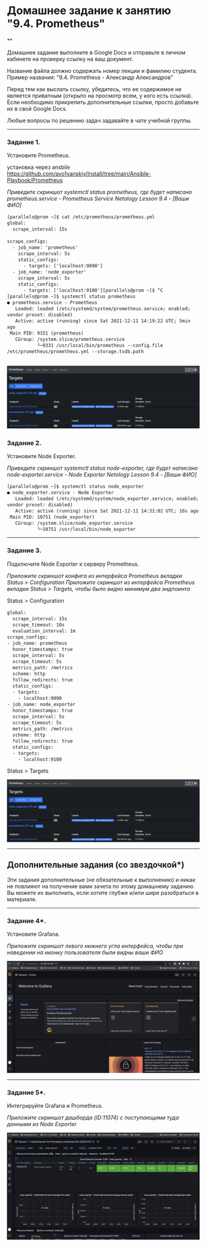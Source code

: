 # Домашнее задание к занятию "9.4. Prometheus"
**

Домашнее задание выполните в Google Docs и отправьте в личном кабинете на проверку ссылку на ваш документ.

Название файла должно содержать номер лекции и фамилию студента. Пример названия: "9.4. Prometheus - Александр Александров"

Перед тем как выслать ссылку, убедитесь, что ее содержимое не является приватным (открыто на просмотр всем, у кого есть ссылка). Если необходимо прикрепить дополнительные ссылки, просто добавьте их в свой Google Docs.

Любые вопросы по решению задач задавайте в чате учебной группы.

---

### Задание 1. 

Установите Prometheus.

установка через ansbile https://github.com/avo1yanskiy/Install/tree/main/Ansible-Playbook/Prometheus


*Приведите скриншот systemctl status prometheus, где будет написано prometheus.service - Prometheus Service Netology Lesson 9.4 - [Ваши ФИО]*

```
[parallels@prom ~]$ cat /etc/prometheus/prometheus.yml 
global:
  scrape_interval: 15s

scrape_configs:
  - job_name: 'prometheus'
    scrape_interval: 5s
    static_configs:
      - targets: ['localhost:9090']
  - job_name: 'node_exporter'
    scrape_interval: 5s
    static_configs:
      - targets: ['localhost:9100'][parallels@prom ~]$ ^C
[parallels@prom ~]$ systemctl status prometheus
● prometheus.service - Prometheus
   Loaded: loaded (/etc/systemd/system/prometheus.service; enabled; vendor preset: disabled)
   Active: active (running) since Sat 2021-12-11 14:19:22 UTC; 5min ago
 Main PID: 9331 (prometheus)
   CGroup: /system.slice/prometheus.service
           └─9331 /usr/local/bin/prometheus --config.file /etc/prometheus/prometheus.yml --storage.tsdb.path 
```

![alt tag](https://github.com/avo1yanskiy/slin-homeworks/blob/main/srlb-homework/image/9-04/3.png)
---

### Задание 2. 

Установите Node Exporter.

*Приведите скриншот systemctl status node-exporter, где будет написано node-exporter.service - Node Exporter Netology Lesson 9.4 - [Ваши ФИО]*

```
[parallels@prom ~]$ systemctl status node_exporter
● node_exporter.service - Node Exporter
   Loaded: loaded (/etc/systemd/system/node_exporter.service; enabled; vendor preset: disabled)
   Active: active (running) since Sat 2021-12-11 14:31:02 UTC; 16s ago
 Main PID: 10751 (node_exporter)
   CGroup: /system.slice/node_exporter.service
           └─10751 /usr/local/bin/node_exporter
```

---

### Задание 3. 

Подключите Node Exporter к серверу Prometheus.

*Приложите скриншот конфига из интерфейса Prometheus вкладки Status > Configuration*
*Приложите скриншот из интерфейса Prometheus вкладки Status > Targets, чтобы было видно минимум два эндпоинта*

Status > Configuration

```
global:
  scrape_interval: 15s
  scrape_timeout: 10s
  evaluation_interval: 1m
scrape_configs:
- job_name: prometheus
  honor_timestamps: true
  scrape_interval: 5s
  scrape_timeout: 5s
  metrics_path: /metrics
  scheme: http
  follow_redirects: true
  static_configs:
  - targets:
    - localhost:9090
- job_name: node_exporter
  honor_timestamps: true
  scrape_interval: 5s
  scrape_timeout: 5s
  metrics_path: /metrics
  scheme: http
  follow_redirects: true
  static_configs:
  - targets:
    - localhost:9100
```
Status > Targets

![alt tag](https://github.com/avo1yanskiy/slin-homeworks/blob/main/srlb-homework/image/9-04/3.png)


---
## Дополнительные задания (со звездочкой*)

Эти задания дополнительные (не обязательные к выполнению) и никак не повлияют на получение вами зачета по этому домашнему заданию. Вы можете их выполнить, если хотите глубже и/или шире разобраться в материале.

---

### Задание 4*. 

Установите Grafana.

*Приложите скриншот левого нижнего угла интерфейса, чтобы при наведении на иконку пользователя были видны ваши ФИО*

![alt tag](https://github.com/avo1yanskiy/slin-homeworks/blob/main/srlb-homework/image/9-04/1.png)


---

### Задание 5*. 

Интегрируйте Grafana и Prometheus.

*Приложите скриншот дашборда (ID:11074) с поступающими туда данными из Node Exporter*

![alt tag](https://github.com/avo1yanskiy/slin-homeworks/blob/main/srlb-homework/image/9-04/4.png)